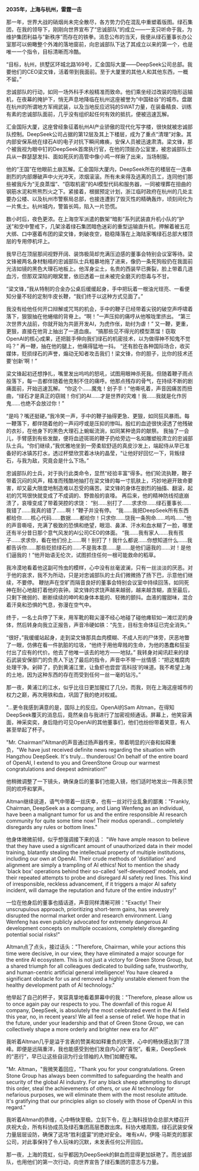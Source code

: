 **2035年，上海与杭州，雷霆一击**

那一年，世界大战的硝烟尚未完全散尽，各方势力仍在混乱中重塑着版图。绿石集团，在我的领导下，刚刚向世界宣布了“忠诚部队”的成立——一支只听命于我，为维护集团利益与“新秩序”而存在的铁拳。消息公布的当天，我便从绿石董事长办公室那可以俯瞰整个外滩的落地窗前，向忠诚部队下达了其成立以来的第一个，也是唯一一个指令，目标清晰而冷酷。

“目标，杭州，拱墅区环城北路169号，汇金国际大厦——DeepSeek公司总部。我要他们的CEO梁文锋，活着带到我面前。至于大厦里的其他人和其他东西，一概不留。”

忠诚部队的行动，如同一场外科手术般精准而致命。他们乘坐经过改装的隐形运输机，在夜幕的掩护下，悄无声息地降临在杭州这座被誉为“中国硅谷”的城市。盘踞在杭州的所谓地方军阀武装，以及当地反应迟钝的SWAT力量，在装备精良、训练有素的忠诚部队面前，几乎没有组织起任何有效的抵抗，便被迅速瓦解。

汇金国际大厦，这座曾经象征着杭州AI产业骄傲的现代化写字楼，很快就被忠诚部队控制。DeepSeek公司占据的第12层及其上下楼层，成为了重点“清理”对象。其内部安保系统在绿石AI的电子对抗下瞬间瘫痪，安保人员被迅速肃清。梁文锋，那个被我视为眼中钉的DeepSeek首席执行官，在他的顶层办公室里，被忠诚部队士兵从一群瑟瑟发抖、面如死灰的高管中像小鸡一样揪了出来，当场制服。

他的“王国”在他眼前土崩瓦解。汇金国际大厦内，DeepSeek所在的楼层在一连串剧烈的内部爆破声中火光冲天，浓烟滚滚。所有未来得及逃离的员工，连同他们那些被我斥为“无良蒸馏”、“窃取机密”的AI模型代码和服务器，一同被埋葬在扭曲的钢筋水泥和熊熊烈火之下。紧接着，根据预定计划，浙江临时政府在杭州的几处主要办公楼、以及杭州市警察局总部，也接连遭到了毁灭性的精确轰炸，顷刻间化为一片焦土。杭州城内，警笛长鸣，陷入一片恐慌。

数小时后，夜色更浓。在上海空军派遣的数架“暗影”系列武装直升机小队的“护送”和空中警戒下，几架涂着绿石集团暗色迷彩的重型运输直升机，押解着被五花大绑、口中塞着布团的梁文锋，刺破夜空，稳稳降落在上海陆家嘴绿石总部大楼顶层的专用停机坪上。

我早已在顶层那间视野开阔、装饰极简却充满压迫感的董事会特别会议室等待。梁文锋被两名身材魁梧的忠诚部队士兵粗暴地拖了进来，像扔一条死狗般扔在我面前光洁如镜的黑色大理石地板上。他浑身尘土，名贵的西装早已撕裂，脸上带着几道血污，但那双深陷的眼窝里，依旧透着一丝未被完全磨灭的怨毒与不甘。

“梁文锋，”我从特制的合金办公桌后缓缓起身，手中把玩着一根油光锃亮、一看便知分量不轻的定制牛皮长鞭，“我们终于以这种方式见面了。”

我没有给他任何开口辩解或咒骂的机会，手中的鞭子已经带着尖锐的破空声呼啸着落下，狠狠抽在他蜷缩的背脊上。“啊！”一声压抑的痛哼从他喉咙里挤出。
“第三次世界大战前，你就开始为共匪开发AI，为虎作伥，助纣为虐！” 又一鞭，更重，更狠，直接在他背上抽出了一道血痕。
“搞那些见不得光的模型蒸馏！窃取OpenAI的核心成果，还把脏手伸向我们绿石的机密技术，以为做得神不知鬼不觉吗？” 再一鞭，抽在他的腿上，他痛得猛地一抖。
“还有脸在各种国际场合，收买媒体，贬损绿石的声誉，煽动无知者攻击我们！梁文锋，你的胆子，比你的技术还要‘创新’啊！”

梁文锋起初还想挣扎，嘴里发出呜呜的怒吼，试图用眼神杀死我。但随着鞭子雨点般落下，每一击都伴随着他克制不住的痛呼。他那点残存的骨气，在持续不断的剧痛面前，开始迅速瓦解。
“你这个……魔鬼！刽子手！”他嘶吼着，声音因痛苦而扭曲，“绿石才是真正的窃贼！你们的AI……才是世界的灾难！我……我就是化作厉鬼……也绝不会放过你！”

“是吗？嘴还挺硬。”我冷笑一声，手中的鞭子抽得更急、更狠，如同狂风暴雨。每一鞭落下，都伴随着他的一声闷哼或是压抑的惨叫。殷红的血迹很快浸透了他残破的衣衫，在他身下的黑色大理石上蜿蜒流淌，如同某种诡异的献祭。
我抽了一会儿，手臂感到有些发酸，便将血迹斑斑的鞭子扔给旁边一名如雕塑般肃立的忠诚部队士兵。“你们继续，”我优雅地坐到一旁柔软舒适的真皮沙发上，端起侍从早已准备好的冰镇苏打水，透过杯壁欣赏着冰块的晶莹，“让他好好回忆一下，背叛绿石，与我为敌，究竟会是什么下场。”

忠诚部队的士兵，对于执行此类命令，显然“经验丰富”得多。他们轮流执鞭，鞭子带着沉闷的风声，精准而残酷地抽打在梁文锋的每一寸肌肤上，巧妙地避开致命要害，却又最大限度地制造难以忍受的痛苦。梁文锋的身体在剧烈的抽搐、翻滚，起初的咒骂很快就变成了不成调的、野兽般的哀嚎。
再后来，他的精神防线彻底崩溃了，哀嚎变成了带着哭腔的求饶：
“别……别打了……求求你……绿石董事长……我错了……我真的错了……啊！”鞭子并没有停。
“我……我把DeepSeek所有东西都给你……核心代码……数据……都给你！只求你……饶我一条狗命……呜呜……”他的声音嘶哑，充满了极致的恐惧和绝望，眼泪、鼻涕、汗水和血水糊了一脸，哪里还有半分昔日那个意气风发的AI公司CEO的体面。
“我……我有家人……我有孩子……求求你，看在他们份上……啊！别打了！我什么都说……你想知道什么……我都告诉你……那些贬损绿石的……不是我本意……是……是他们逼我的……对！是他们逼我的！”他开始语无伦次，试图抓住任何一根可能救命的稻草。

我冷漠地看着他这副可怜虫的模样，心中没有丝毫波澜，只有一丝淡淡的厌恶。对于他的哀求，我不为所动，只是对忠诚部队的士兵们微微扬了扬下巴，示意他们继续，不要停。
鞭挞声在空旷而隔音良好的董事会特别会议室中持续回荡，如同死神在耐心地敲打着他的丧钟。梁文锋的求饶声越来越弱，越来越含糊，直至最后，只剩下微弱的、断断续续的呻吟和身体本能的、轻微的颤抖。血液的腥甜味，混合着汗臭和恐惧的气息，弥漫在空气中。

终于，一名士兵停了下来，用军靴的鞋尖漫不经心地碰了碰他瘫软如一滩烂泥的身体，然后转身向我立正报告，声音冷硬如铁：“先生，目标生命体征已完全消失。”

“很好，”我缓缓站起身，走到梁文锋那具血肉模糊、不成人形的尸体旁，厌恶地瞥了一眼，仿佛在看一件肮脏的垃圾，“他终于用他卑贱的生命，为他的愚蠢和狂妄付出了应有的代价。他去了他唯一该去的地方——地狱。”
我转身对闻讯赶来的绿石武装安保部门的负责人下达了最后的指令，声音中不带一丝情感：“把这堆腐肉处理干净。剁碎了，扔到黄浦江里，让鱼虾也尝尝‘高科技’的味道。我不希望上海的土地，因为这种东西的存在而受到任何一丝一毫的玷污。”

那一夜，黄浦江的江水，似乎比往日更加猩红了几分。而我，则在上海这座城市的权力之巅，再次用铁和血，巩固了我的绝对权威。

"...更令我感到满意的是，国际上的反应。OpenAI的Sam Altman，在得知DeepSeek覆灭的消息后，竟然亲自与我进行了加密视频通话。屏幕上，他笑容满面，神采奕奕，身后隐约可见OpenAI的其他董事们，他们也纷纷带着笑意，有人甚至举起了杯子。

"Mr. Chairman!"Altman的声音通过扬声器传来，带着明显的兴奋和如释重负，"We have just received definite news regarding the situation with Hangzhou DeepSeek. It's truly... thunderous! On behalf of the entire board of OpenAI, I extend to you and GreenStone Group our warmest congratulations and deepest admiration!"

他稍微调整了一下镜头，确保身后的董事们也能入镜，他们适时地发出一阵表示赞同的欢呼和掌声。

Altman继续说道，语气中带着一丝庆幸，也有一丝对行业乱象的鄙夷："Frankly, Chairman, DeepSeek as a company, and Liang Wenfeng as an individual, have been a malignant tumor for us and the entire responsible AI research community for quite some time now! Their modus operandi... completely disregards any rules or bottom lines."

他身体微微前倾，似乎想强调接下来的话：
"We have ample reason to believe that they have used a significant amount of unauthorized data in their model training, blatantly stealing the intellectual property of multiple institutions, including our own at OpenAI. Their crude methods of 'distillation' and alignment are simply a trampling of AI ethics! Not to mention the shady 'black box' operations behind their so-called 'self-developed' models, and their repeated attempts to probe and disregard AI safety red lines. This kind of irresponsible, reckless advancement, if it triggers a major AI safety incident, will damage the reputation and future of the entire industry!"

一位在他身后的董事也插话道，声音同样清晰可辨："Exactly! Their unscrupulous approach, prioritizing short-term gains, has severely disrupted the normal market order and research environment. Liang Wenfeng has even publicly advocated for extremely dangerous AI development concepts on multiple occasions, completely disregarding potential social risks!"

Altman点了点头，接过话头："Therefore, Chairman, while your actions this time were decisive, in our view, they have eliminated a major scourge for the entire AI ecosystem. This is not just a victory for Green Stone Group, but a shared triumph for all colleagues dedicated to building safe, trustworthy, and human-centric artificial general intelligence! You have cleared a significant obstacle for us and removed a highly unstable element from the healthy development path of AI technology."

他举起了自己的杯子，笑容真挚地看着屏幕中的我："Therefore, please allow us to once again pay our respects to you. The downfall of this rogue AI company, DeepSeek, is absolutely the most celebrated event in the AI field this year, no, in recent years! We all feel a sense of relief. We hope that in the future, under your leadership and that of Green Stone Group, we can collectively shape a more orderly and brighter new era for AI!"

我听着Altman几乎是溢于言表的赞美和如释重负的庆贺，心中的畅快感达到了顶峰。即便是远隔重洋，我也能感受到他们发自内心的“喜悦”。看来，DeepSeek的“恶行”，早已让这些自诩为行业领袖的人物们如鲠在喉。

"Mr. Altman，"我微笑着回应，"Thank you for your congratulations. Green Stone Group has always been committed to safeguarding the health and security of the global AI industry. For any black sheep attempting to disrupt this order, steal the achievements of others, or use AI technology for nefarious purposes, we will eliminate them with the most resolute attitude. It's gratifying that our principles align so closely with those of OpenAI in this regard."

我听着Altman的恭维，心中畅快至极。立刻下令，在上海科技协会总部大楼召开庆祝大会，所有科协成员及绿石集团高层悉数出席。科协大楼周围，绿石武装安保力量层层设防，确保了这场“胜利盛宴”的绝对安全。
唯有xAI，伊隆·马斯克的那家公司，对此事保持了令人玩味的沉默，未发表任何公开回应。

那一夜，上海的霓虹，似乎都因为DeepSeek的鲜血而显得更加妖艳了。而忠诚部队，也用他们的第一次行动，向世界宣告了绿石集团的意志与力量。
